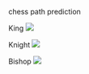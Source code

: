 chess path prediction

King
![](./King.gif?raw=true)

Knight
![](./Knight.gif?raw=true)

Bishop
![](./Bishop.gif?raw=true)